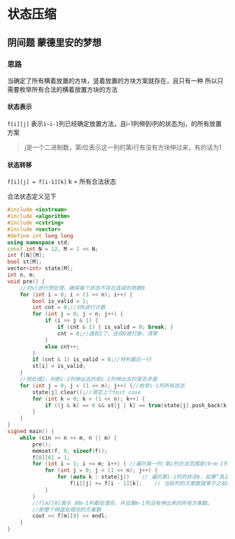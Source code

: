 # 状态压缩
## 阴间题 蒙德里安的梦想

### 思路
当确定了所有横着放置的方块，竖着放置的方块方案就存在，且只有一种
所以只需要枚举所有合法的横着放置方块的方法

#### 状态表示
`f[i][j]` 表示`1~i-1`列已经确定放置方法，且i-1列伸到i列的状态为j，的所有放置方案

>j是一个二进制数，第i位表示这一列的第i行有没有方块伸过来，有的话为1

#### 状态转移

`f[i][j] = f[i-1][k]`  k = 所有合法状态

合法状态定义见下
```cpp
#include <iostream>
#include <algorithm>
#include <cstring>
#include <vector>
#define int long long
using namespace std;
const int N = 12, M = 1 << N;
int f[N][M];
bool st[M];
vector<int> state[M];
int n, m;
void pre() {
	//对st进行预处理，确保每个状态不存在连续的奇数0
	for (int i = 0; i < (1 << n); i++) {
		bool is_valid = 1;
		int cnt = 0;//对0进行计数
		for (int j = 0; j < n; j++) {
			if (i >> j & 1) {
				if (cnt & 1) { is_valid = 0; break; }
				cnt = 0;//遇到1了，连续0被打断，清零
			}
			else cnt++;
		}
		if (cnt & 1) is_valid = 0;//特判最后一行
		st[i] = is_valid;
	}
	//预处理2，判断i-2列伸出去的和i-1列伸出去的是否矛盾
	for (int j = 0; j < (1 << n); j++) {//枚举i-1列所有状态
		state[j].clear();//清空上个test case
		for (int k = 0; k < (1 << n); k++) {
			if ((j & k) == 0 && st[j | k] == true)state[j].push_back(k);
		}
	}
}
signed main() {
	while (cin >> n >> m, n || m) {
		pre();
		memset(f, 0, sizeof(f));
		f[0][0] = 1;
		for (int i = 1; i <= m; i++) { //遍历每一列:第i列合法范围是(0~m-1列)
			for (int j = 0; j < (1 << n); j++) {  
				for (auto k : state[j])    // 遍历第i-1列的状态k，如果“真正”可行，就转移
					f[i][j] += f[i - 1][k];    // 当前列的方案数就等于之前的第i-1列所有状态k的累加。
			}
		}
		//f[m][0]表示 前m-1列都处理完，并且第m-1列没有伸出来的所有方案数。
		//即整个棋盘处理完的方案数
		cout << f[m][0] << endl;
	}
}

```